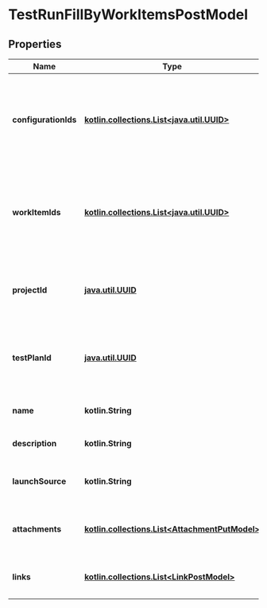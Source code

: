 
# TestRunFillByWorkItemsPostModel

## Properties
| Name | Type | Description | Notes |
| ------------ | ------------- | ------------- | ------------- |
| **configurationIds** | [**kotlin.collections.List&lt;java.util.UUID&gt;**](java.util.UUID.md) | Specifies the configuration GUIDs, from which test points are created. You can specify several GUIDs. |  |
| **workItemIds** | [**kotlin.collections.List&lt;java.util.UUID&gt;**](java.util.UUID.md) | Specifies the work item GUIDs, from which test points are created. You can specify several GUIDs. |  |
| **projectId** | [**java.util.UUID**](java.util.UUID.md) | Specifies the GUID of the project, in which a test run will be created. |  |
| **testPlanId** | [**java.util.UUID**](java.util.UUID.md) | Specifies the GUID of the test plan, within which the test run will be created. |  |
| **name** | **kotlin.String** | Specifies the name of the test run. |  [optional] |
| **description** | **kotlin.String** | Specifies the test run description. |  [optional] |
| **launchSource** | **kotlin.String** | Specifies the test run launch source. |  [optional] |
| **attachments** | [**kotlin.collections.List&lt;AttachmentPutModel&gt;**](AttachmentPutModel.md) | Collection of attachment ids to relate to the test run |  [optional] |
| **links** | [**kotlin.collections.List&lt;LinkPostModel&gt;**](LinkPostModel.md) | Collection of links to relate to the test run |  [optional] |



